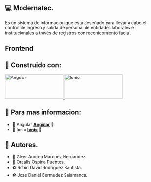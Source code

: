 ## :computer: Modernatec. 
Es un sistema de información que esta deseñado para llevar a cabo el control de ingreso y salida de personal de entidades laborales e institucionales a través de registros con reconicomiento facial.

## Frontend

## :construction_worker: Construido con:
<a href="https://www.google.com/url?sa=i&url=https%3A%2F%2Fwww.sngular.com%2Fes%2Fpostman-i-comenzando-a-explorarlo%2F&psig=AOvVaw2MCqq4OJHI4Eh3f15YIP7m&ust=1650242703840000&source=images&cd=vfe&ved=0CAkQjRxqFwoTCNDZ88zvmfcCFQAAAAAdAAAAABAO" target="_blank"> <img src="https://res.cloudinary.com/practicaldev/image/fetch/s--9O4-RiZT--/c_imagga_scale,f_auto,fl_progressive,h_420,q_auto,w_1000/https://miro.medium.com/max/990/1%2AOc2PsJ-QKOUG2I8J3HNmWQ.png" alt="Angular" width="190" height="80"/> </a> <a href="https://como-programar.net/blog/como-instalar-ionic/" target="_blank"> <img src="https://miro.medium.com/max/1400/1*JCaJnwaAOCDv-ZHX_M9Exw.png" alt="Ionic" width="190" height="80"/> </a> 

## :pushpin: Para mas informacion:
* :hammer: Angular **[Angular](https://www.google.com/url?sa=i&url=https%3A%2F%2Fwww.sngular.com%2Fes%2Fpostman-i-comenzando-a-explorarlo%2F&psig=AOvVaw2MCqq4OJHI4Eh3f15YIP7m&ust=1650242703840000&source=images&cd=vfe&ved=0CAkQjRxqFwoTCNDZ88zvmfcCFQAAAAAdAAAAABAO)** :round_pushpin:
* :hammer: Ionic **[Ionic](https://como-programar.net/blog/como-instalar-ionic/)** :round_pushpin:


## :memo: Autores. 
* :crown: Giver Andrea Martinez Hernandez.
* :ribbon: Orealis Ospina Puentes.
* :soccer: Robin David Rodriguez Bautista.
* :soccer: Jose Daniel Bermudez Salamanca.
